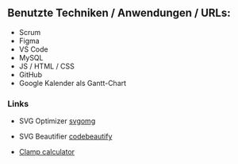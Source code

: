 ## Benutzte Techniken / Anwendungen / URLs:

- Scrum
- Figma
- VS Code
- MySQL
- JS / HTML / CSS
- GitHub
- Google Kalender als Gantt-Chart

### Links

- SVG Optimizer [svgomg](https://svgomg.net/)
- SVG Beautifier [codebeautify](https://codebeautify.org/svg-formatter-beautifier)
  
- [Clamp calculator](https://www.marcbacon.com/tools/clamp-calculator/)